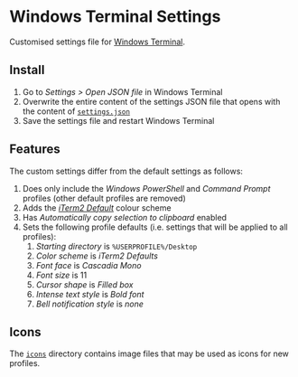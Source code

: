 # Windows Terminal Settings

Customised settings file for [Windows Terminal](https://learn.microsoft.com/en-us/windows/terminal/).

## Install

1. Go to _Settings > Open JSON file_ in Windows Terminal
1. Overwrite the entire content of the settings JSON file that opens with the content of [`settings.json`](settings.json)
1. Save the settings file and restart Windows Terminal

## Features

The custom settings differ from the default settings as follows:

1. Does only include the _Windows PowerShell_ and _Command Prompt_ profiles (other default profiles are removed)
1. Adds the [_iTerm2 Default_](https://github.com/weibeld/iTerm2-Color-Schemes/blob/master/windowsterminal/iTerm2%20Default.json) colour scheme
1. Has _Automatically copy selection to clipboard_ enabled
1. Sets the following profile defaults (i.e. settings that will be applied to all profiles):
   1. _Starting directory_ is `%USERPROFILE%/Desktop`
   1. _Color scheme_ is _iTerm2 Defaults_
   1. _Font face_ is _Cascadia Mono_
   1. _Font size_ is 11
   1. _Cursor shape_ is _Filled box_
   1. _Intense text style_ is _Bold font_
   1. _Bell notification style_ is _none_

## Icons

The [`icons`](icons) directory contains image files that may be used as icons for new profiles.

